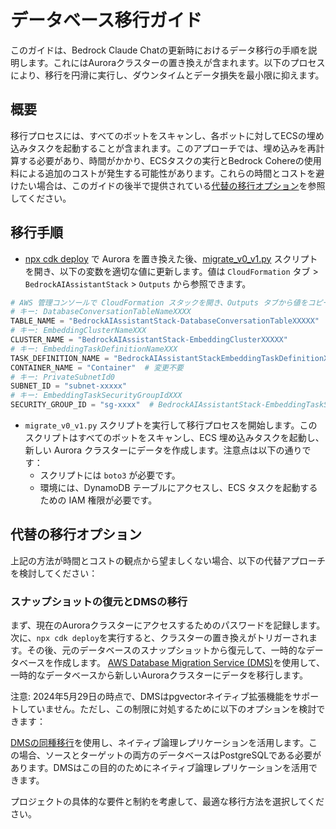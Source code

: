 # データベース移行ガイド

このガイドは、Bedrock Claude Chatの更新時におけるデータ移行の手順を説明します。これにはAuroraクラスターの置き換えが含まれます。以下のプロセスにより、移行を円滑に実行し、ダウンタイムとデータ損失を最小限に抑えます。

## 概要

移行プロセスには、すべてのボットをスキャンし、各ボットに対してECSの埋め込みタスクを起動することが含まれます。このアプローチでは、埋め込みを再計算する必要があり、時間がかかり、ECSタスクの実行とBedrock Cohereの使用料による追加のコストが発生する可能性があります。これらの時間とコストを避けたい場合は、このガイドの後半で提供されている[代替の移行オプション](#alternative-migration-options)を参照してください。

## 移行手順

- [npx cdk deploy](../README.md#deploy-using-cdk) で Aurora を置き換えた後、[migrate_v0_v1.py](./migrate_v0_v1.py) スクリプトを開き、以下の変数を適切な値に更新します。値は `CloudFormation` タブ > `BedrockAIAssistantStack` > `Outputs` から参照できます。

```py
# AWS 管理コンソールで CloudFormation スタックを開き、Outputs タブから値をコピーします。
# キー: DatabaseConversationTableNameXXXX
TABLE_NAME = "BedrockAIAssistantStack-DatabaseConversationTableXXXXX"
# キー: EmbeddingClusterNameXXX
CLUSTER_NAME = "BedrockAIAssistantStack-EmbeddingClusterXXXXX"
# キー: EmbeddingTaskDefinitionNameXXX
TASK_DEFINITION_NAME = "BedrockAIAssistantStackEmbeddingTaskDefinitionXXXXX"
CONTAINER_NAME = "Container"  # 変更不要
# キー: PrivateSubnetId0
SUBNET_ID = "subnet-xxxxx"
# キー: EmbeddingTaskSecurityGroupIdXXX
SECURITY_GROUP_ID = "sg-xxxx"  # BedrockAIAssistantStack-EmbeddingTaskSecurityGroupXXXXX
```

- `migrate_v0_v1.py` スクリプトを実行して移行プロセスを開始します。このスクリプトはすべてのボットをスキャンし、ECS 埋め込みタスクを起動し、新しい Aurora クラスターにデータを作成します。注意点は以下の通りです：
  - スクリプトには `boto3` が必要です。
  - 環境には、DynamoDB テーブルにアクセスし、ECS タスクを起動するための IAM 権限が必要です。

## 代替の移行オプション

上記の方法が時間とコストの観点から望ましくない場合、以下の代替アプローチを検討してください：

### スナップショットの復元とDMSの移行

まず、現在のAuroraクラスターにアクセスするためのパスワードを記録します。次に、`npx cdk deploy`を実行すると、クラスターの置き換えがトリガーされます。その後、元のデータベースのスナップショットから復元して、一時的なデータベースを作成します。
[AWS Database Migration Service (DMS)](https://aws.amazon.com/dms/)を使用して、一時的なデータベースから新しいAuroraクラスターにデータを移行します。

注意: 2024年5月29日の時点で、DMSはpgvectorネイティブ拡張機能をサポートしていません。ただし、この制限に対処するために以下のオプションを検討できます：

[DMSの同種移行](https://docs.aws.amazon.com/dms/latest/userguide/dm-migrating-data.html)を使用し、ネイティブ論理レプリケーションを活用します。この場合、ソースとターゲットの両方のデータベースはPostgreSQLである必要があります。DMSはこの目的のためにネイティブ論理レプリケーションを活用できます。

プロジェクトの具体的な要件と制約を考慮して、最適な移行方法を選択してください。